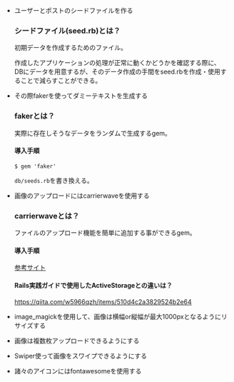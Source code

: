- ユーザーとポストのシードファイルを作る

  ### シードファイル(seed.rb)とは？

  初期データを作成するためのファイル。

  作成したアプリケーションの処理が正常に動くかどうかを確認する際に、DBにデータを用意するが、そのデータ作成の手間をseed.rbを作成・使用することで減らすことができる。

- その際fakerを使ってダミーテキストを生成する

  ### fakerとは？

  実際に存在しそうなデータをランダムで生成するgem。

  #### 導入手順

  `$ gem 'faker'`

  `db/seeds.rb`を書き換える。

- 画像のアップロードにはcarrierwaveを使用する

  ### carrierwaveとは？

  ファイルのアップロード機能を簡単に追加する事ができるgem。

  #### 導入手順

  [参考サイト](https://pikawaka.com/rails/carrierwave)

  #### Rails実践ガイドで使用したActiveStorageとの違いは？

  https://qiita.com/w5966qzh/items/510d4c2a3829524b2e64

- image_magickを使用して、画像は横幅or縦幅が最大1000pxとなるようにリサイズする

- 画像は複数枚アップロードできるようにする

- Swiper使って画像をスワイプできるようにする

- 諸々のアイコンにはfontawesomeを使用する